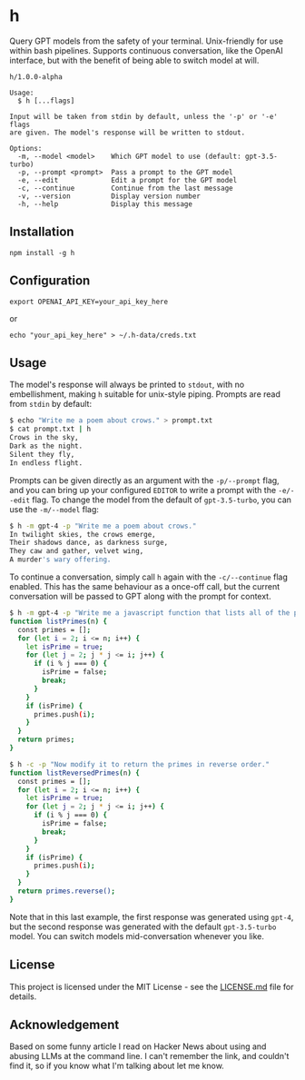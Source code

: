 # h

Query GPT models from the safety of your terminal. Unix-friendly for use 
within bash pipelines. Supports continuous conversation, like the OpenAI 
interface, but with the benefit of being able to switch model at will.

```
h/1.0.0-alpha

Usage:
  $ h [...flags]

Input will be taken from stdin by default, unless the '-p' or '-e' flags
are given. The model's response will be written to stdout.

Options:
  -m, --model <model>    Which GPT model to use (default: gpt-3.5-turbo)
  -p, --prompt <prompt>  Pass a prompt to the GPT model 
  -e, --edit             Edit a prompt for the GPT model 
  -c, --continue         Continue from the last message 
  -v, --version          Display version number 
  -h, --help             Display this message 

```

## Installation

`npm install -g h`

## Configuration

`export OPENAI_API_KEY=your_api_key_here`

or

```
echo "your_api_key_here" > ~/.h-data/creds.txt
```

## Usage

The model's response will always be printed to `stdout`, with no embellishment, making `h` suitable for unix-style piping. Prompts are read from `stdin` by default:

```bash
$ echo "Write me a poem about crows." > prompt.txt
$ cat prompt.txt | h
Crows in the sky,
Dark as the night.
Silent they fly,
In endless flight.
```

Prompts can be given directly as an argument with the `-p/--prompt` flag, and you can bring up your configured `EDITOR` to write a prompt with the `-e/--edit` flag. To change the model from the default of `gpt-3.5-turbo`, you can use the `-m/--model` flag:

```bash
$ h -m gpt-4 -p "Write me a poem about crows."
In twilight skies, the crows emerge,
Their shadows dance, as darkness surge,
They caw and gather, velvet wing,
A murder's wary offering.
```

To continue a conversation, simply call `h` again with the `-c/--continue` flag enabled. This has the same behaviour as a once-off call, but the current conversation will be passed to GPT along with the prompt for context.

```bash
$ h -m gpt-4 -p "Write me a javascript function that lists all of the primes between 1 and n."
function listPrimes(n) {
  const primes = [];
  for (let i = 2; i <= n; i++) {
    let isPrime = true;
    for (let j = 2; j * j <= i; j++) {
      if (i % j === 0) {
        isPrime = false;
        break;
      }
    }
    if (isPrime) {
      primes.push(i);
    }
  }
  return primes;
}

$ h -c -p "Now modify it to return the primes in reverse order."
function listReversedPrimes(n) {
  const primes = [];
  for (let i = 2; i <= n; i++) {
    let isPrime = true;
    for (let j = 2; j * j <= i; j++) {
      if (i % j === 0) {
        isPrime = false;
        break;
      }
    }
    if (isPrime) {
      primes.push(i);
    }
  }
  return primes.reverse();
}
```

Note that in this last example, the first response was generated using `gpt-4`, but the second response was generated with the default `gpt-3.5-turbo` model. You can switch models mid-conversation whenever you like.

## License

This project is licensed under the MIT License - see the [LICENSE.md](LICENSE.md) file for details.

## Acknowledgement

Based on some funny article I read on Hacker News about using and abusing LLMs at the command line. I can't remember the link, and couldn't find it, so if you know what I'm talking about let me know.
